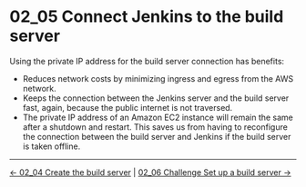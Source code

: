 # 02_05 Connect Jenkins to the build server

Using the private IP address for the build server connection has benefits:

- Reduces network costs by minimizing ingress and egress from the AWS network.
- Keeps the connection between the Jenkins server and the build server fast, again, because the public internet is not traversed.
- The private IP address of an Amazon EC2 instance will remain the same after a shutdown and restart.  This saves us from having to reconfigure the connection between the build server and Jenkins if the build server is taken offline.

<!-- FooterStart -->
---
[← 02_04 Create the build server](../02_04_create_the_build_server/README.md) | [02_06 Challenge Set up a build server →](../02_06_challenge_set_up_a_build_server/README.md)
<!-- FooterEnd -->
